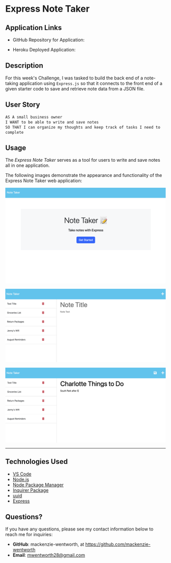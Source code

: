 # Express Note Taker

## Application Links
* GitHub Repository for Application: 

* Heroku Deployed Application:


## Description
For this week's Challenge, I was tasked to build the back end of a note-taking application using `Express.js` so that it connects to the front end of a given starter code to save and retrieve note data from a JSON file.

## User Story

```
AS A small business owner
I WANT to be able to write and save notes
SO THAT I can organize my thoughts and keep track of tasks I need to complete
```


## Usage
The *Express Note Taker* serves as a tool for users to write and save notes all in one application. 

The following images demonstrate the appearance and functionality of the Express Note Taker web application:

![An image of the homepage for the Express Note Taker application.](./assets/images/homepage-note_taker.png)

![An image of all saved notes in the left-side menu on the Express Note Taker application.](./assets/images/saved-notes.png)

![An image to show how to add a new note to the Express Note Taker application.](./assets/images/new-note.png)

---

## Technologies Used

* [VS Code](https://code.visualstudio.com/)
* [Node.js](https://nodejs.org/en)
* [Node Package Manager](https://www.npmjs.com/)
* [Inquirer Package](https://www.npmjs.com/package/inquirer)
* [uuid](https://www.npmjs.com/package/uuid)
* [Express](https://expressjs.com/)



## Questions?
If you have any questions, please see my contact information below to reach me for inquiries:
* **GitHub**: mackenzie-wentworth, at https://github.com/mackenzie-wentworth
* **Email**: mwentworth28@gmail.com
